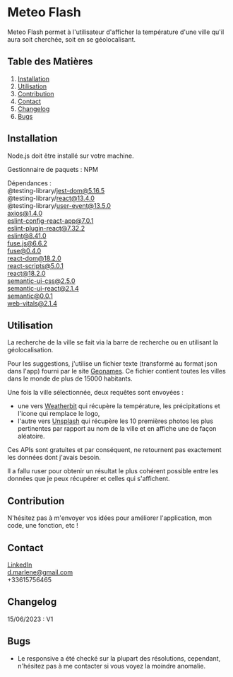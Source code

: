 # Meteo Flash

Meteo Flash permet à l'utilisateur d'afficher la température d'une ville qu'il aura soit cherchée, soit en se géolocalisant.

## Table des Matières
1. [Installation](#installation)
2. [Utilisation](#utilisation)
3. [Contribution](#contribution)
4. [Contact](#contact)
5. [Changelog](#changelog)
6. [Bugs](#bugs)

## Installation

Node.js doit être installé sur votre machine.

Gestionnaire de paquets : NPM

Dépendances :  
@testing-library/jest-dom@5.16.5  
@testing-library/react@13.4.0  
@testing-library/user-event@13.5.0  
axios@1.4.0  
eslint-config-react-app@7.0.1  
eslint-plugin-react@7.32.2  
eslint@8.41.0  
fuse.js@6.6.2  
fuse@0.4.0  
react-dom@18.2.0  
react-scripts@5.0.1  
react@18.2.0  
semantic-ui-css@2.5.0  
semantic-ui-react@2.1.4  
semantic@0.0.1  
web-vitals@2.1.4  

## Utilisation

La recherche de la ville se fait via la barre de recherche ou en utilisant la géolocalisation.

Pour les suggestions, j'utilise un fichier texte (transformé au format json dans l'app) fourni par le site [Geonames](https://www.geonames.org/). Ce fichier contient toutes les villes dans le monde de plus de 15000 habitants.

Une fois la ville sélectionnée, deux requêtes sont envoyées :  
- une vers [Weatherbit](https://www.weatherbit.io/) qui récupère la température, les précipitations et l'icone qui remplace le logo,  
- l'autre vers [Unsplash](https://unsplash.com/) qui récupère les 10 premières photos les plus pertinentes par rapport au nom de la ville et en affiche une de façon aléatoire.

Ces APIs sont gratuites et par conséquent, ne retournent pas exactement les données dont j'avais besoin.  

Il a fallu ruser pour obtenir un résultat le plus cohérent possible entre les données que je peux récupérer et celles qui s'affichent.

## Contribution

N'hésitez pas à m'envoyer vos idées pour améliorer l'application, mon code, une fonction, etc !

## Contact

[LinkedIn](https://www.linkedin.com/in/marlenedfr/)  
d.marlene@gmail.com  
+33615756465

## Changelog

15/06/2023 : V1

## Bugs

- Le responsive a été checké sur la plupart des résolutions, cependant, n'hésitez pas à me contacter si vous voyez la moindre anomalie.
